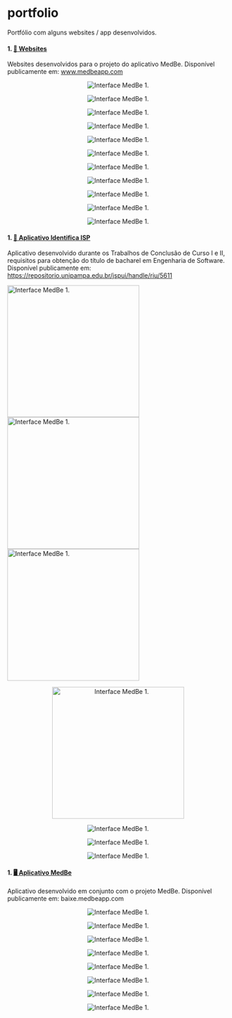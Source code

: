 # portfolio
Portfólio com alguns websites / app desenvolvidos.

#### 1. **<a href="https://medbeapp.com/"> 📱 Websites </a>**
Websites desenvolvidos para o projeto do aplicativo MedBe. 
Disponível publicamente em: www.medbeapp.com
<p align="center">
  <img src="pagina_web2_.png" alt="Interface MedBe 1." />
</p>

<p align="center">
  <img src="pagina_web2_1.png" alt="Interface MedBe 1." />
</p>

<p align="center">
  <img src="pagina_web2_2.png" alt="Interface MedBe 1." />
</p>

<p align="center">
  <img src="pagina_web1_1.png" alt="Interface MedBe 1." />
</p>


<p align="center">
  <img src="pagina_web1_2.png" alt="Interface MedBe 1." />
</p>

<p align="center">
  <img src="pagina_web1_3.png" alt="Interface MedBe 1." />
</p>

<p align="center">
  <img src="pagina_web3.png" alt="Interface MedBe 1." />
</p>

<p align="center">
  <img src="medbe_professional.png" alt="Interface MedBe 1." />
</p>

<p align="center">
  <img src="formulario.png" alt="Interface MedBe 1." />
</p>

<p align="center">
  <img src="#Pub1.png" alt="Interface MedBe 1." />
</p>

<p align="center">
  <img src="#Pub2.png" alt="Interface MedBe 1." />
</p>

#### 1. **<a href="https://repositorio.unipampa.edu.br/jspui/handle/riu/5611"> 📱 Aplicativo Identifica ISP </a>**
Aplicativo desenvolvido durante os Trabalhos de Conclusão de Curso I e II, requisitos para obtenção do título de bacharel em Engenharia de Software.
Disponível publicamente em: https://repositorio.unipampa.edu.br/jspui/handle/riu/5611

<p float="left">
  <img src="app_bke4isp1.jpeg" alt="Interface MedBe 1." width="300px" />
  <img src="app_bke4isp2.jpeg" alt="Interface MedBe 1." width="300px" />
  <img src="app_bke4is1p.jpeg" alt="Interface MedBe 1." width="300px" />
</p>

<p align="center">
  <img src="app_bke4isp3.jpeg" alt="Interface MedBe 1." width="300px" />
</p>


<p align="center">
  <img src="app_bke4isp4.jpeg" alt="Interface MedBe 1." />
</p>

<p align="center">
  <img src="app_bke4isp5.jpeg" alt="Interface MedBe 1." />
</p>


<p align="center">
  <img src="app_bke4isp6.jpeg" alt="Interface MedBe 1." />
</p>


#### 1. **<a href="baixe.medbeapp.com"> 🖥️ Aplicativo MedBe </a>**
Aplicativo desenvolvido em conjunto com o projeto MedBe. 
Disponível publicamente em: baixe.medbeapp.com

<p align="center">
  <img src="app_medbe1.jpeg" alt="Interface MedBe 1." />
</p>

<p align="center">
  <img src="app_medbe2.jpeg" alt="Interface MedBe 1." />
</p>


<p align="center">
  <img src="app_medbe3.jpeg" alt="Interface MedBe 1." />
</p>

<p align="center">
  <img src="app_medbe4.jpeg" alt="Interface MedBe 1." />
</p>


<p align="center">
  <img src="app_medbe5.jpeg" alt="Interface MedBe 1." />
</p>

<p align="center">
  <img src="app_medbe6.jpeg" alt="Interface MedBe 1." />
</p>


<p align="center">
  <img src="app_medbe7.jpeg" alt="Interface MedBe 1." />
</p>

<p align="center">
  <img src="app_medbe8.jpeg" alt="Interface MedBe 1." />
</p>
